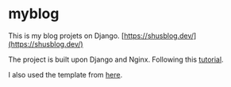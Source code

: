 # myblog
This is my blog projets on Django. [https://shusblog.dev/](https://shusblog.dev/)

The project is built upon Django and Nginx. Following this [tutorial](https://www.zmrenwu.com/courses/django-blog-tutorial/).

I also used the template from [here](https://www.styleshout.com/demo/?theme=sparrow).
